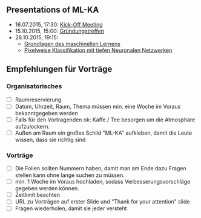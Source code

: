 ## Presentations of ML-KA

* 16.07.2015, 17:30: [Kick-Off Meeting](https://github.com/ML-KA/presentations/raw/master/2015-07/LaTeX/2015-07-ml-kick-off.pdf)
* 15.10.2015, 15:00: [Gründungstreffen](https://github.com/ML-KA/presentations/raw/master/2015-10/Gruendungstreffen/LaTeX/2015-10.pdf)
* 28.10.2015, 19:15:
    * [Grundlagen des maschinellen Lernens](https://github.com/ML-KA/presentations/raw/master/2015-10/Vortrag-Martin/LaTeX/Vortrag-Martin.pdf)
    * [Pixelweise Klassifikation mit tiefen Neuronalen Netzwerken](https://github.com/ML-KA/presentations/raw/master/2015-10/Vortrag-Marvin/2015-07.pdf)


## Empfehlungen für Vorträge

### Organisatorisches

- [ ] Raumreservierung
- [ ] Datum, Uhrzeit, Raum, Thema müssen min. eine Woche im Voraus
      bekanntgegeben werden
- [ ] Falls für den Vortragenden ok: Kaffe / Tee besorgen um die Atmosphäre
  aufzulockern.
- [ ] Außen am Raum ein großes Schild "ML-KA" aufkleben, damit die Leute
  wissen, dass sie richtig sind

### Vorträge

- [ ] Die Folien sollten Nummern haben, damit man am Ende dazu Fragen stellen
  kann ohne lange suchen zu müssen.
- [ ] min. 1 Woche im Voraus hochladen, sodass Verbesserungsvorschläge gegeben
  werden können.
- [ ] Zeitlimit beachten
- [ ] URL zu Vorträgen auf erster Slide und "Thank for your attention" slide
- [ ] Fragen wiederholen, damit sie jeder versteht
